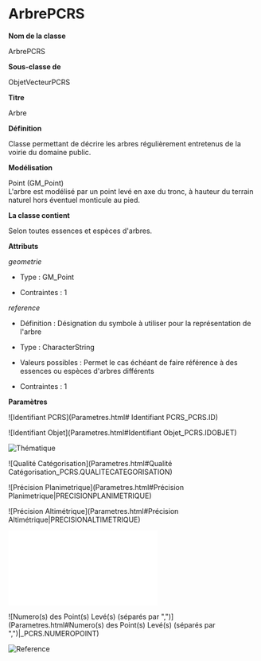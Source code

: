 # ArbrePCRS #



**Nom de la classe**

ArbrePCRS

**Sous-classe de**

ObjetVecteurPCRS

**Titre**

Arbre

**Définition**

Classe permettant de décrire les arbres régulièrement entretenus de la voirie du domaine public.  

**Modélisation**

 Point (GM_Point) <br>
 L'arbre est modélisé par un point levé en axe du tronc, à hauteur du terrain naturel hors éventuel monticule au pied.

**La classe contient**

 Selon toutes essences et espèces d'arbres.

 **Attributs**

*geometrie*

 - Type : GM_Point

 - Contraintes : 1

*reference*

 - Définition : Désignation du symbole à utiliser pour la représentation de l'arbre

 - Type : CharacterString

 - Valeurs possibles : Permet le cas échéant de faire référence à des essences ou espèces d'arbres différents

 - Contraintes : 1

 **Paramètres**

![Identifiant PCRS](Parametres.html# Identifiant PCRS_PCRS.ID)

![Identifiant Objet](Parametres.html#Identifiant Objet_PCRS.IDOBJET)

![Thématique](Parametres.html#Thématique_PCRS.THEMATIQUE)

![Qualité Catégorisation](Parametres.html#Qualité Catégorisation_PCRS.QUALITECATEGORISATION)

![Précision Planimetrique](Parametres.html#Précision Planimetrique|PRECISIONPLANIMETRIQUE)

![Précision Altimétrique](Parametres.html#Précision Altimétrique|PRECISIONALTIMETRIQUE)

![Producteur](Parametres.html#Producteur_PCRS.PRODUCTEUR)

![Numero(s) des Point(s) Levé(s) (séparés par ",")](Parametres.html#Numero(s) des Point(s) Levé(s) (séparés par ",")|_PCRS.NUMEROPOINT)

![Reference](Parametres.html#Reference|_PCRS.REFERENCE)
